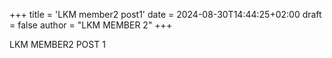 +++
title = 'LKM member2 post1'
date = 2024-08-30T14:44:25+02:00
draft = false
author = "LKM MEMBER 2"
+++

LKM MEMBER2 POST 1
